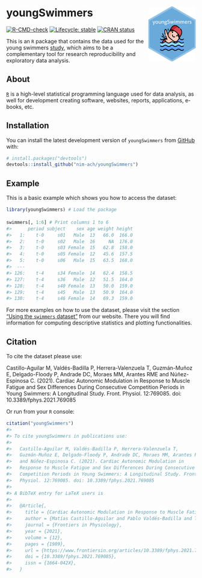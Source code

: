 
<!-- README.md is generated from README.Rmd. Please edit that file -->

# <img src="man/figures/hex-med.png" width="25%" align="right"/> youngSwimmers

<!-- badges: start -->

[![R-CMD-check](https://github.com/NIM-ACh/youngSwimmers/workflows/R-CMD-check/badge.svg)](https://github.com/NIM-ACh/youngSwimmers/actions)
[![Lifecycle:
stable](https://img.shields.io/badge/lifecycle-stable-brightgreen.svg)](https://lifecycle.r-lib.org/articles/stages.html#stable)
[![CRAN
status](https://www.r-pkg.org/badges/version/youngSwimmers)](https://CRAN.R-project.org/package=youngSwimmers)
<!-- badges: end -->

This is an `R` package that contains the data used for the young
swimmers [study](https://doi.org/10.3389/fphys.2021.769085), which aims
to be a complementary tool for research reproducibility and exploratory
data analysis.

## About <i class="fab fa-r-project"></i>

[`R`](https://www.r-project.org/about.html) is a high-level statistical
programming language used for data analysis, as well for development
creating software, websites, reports, applications, e-books, etc.

## Installation

You can install the latest development version of `youngSwimmers` from
[GitHub](https://github.com/) with:

``` r
# install.packages("devtools")
devtools::install_github("nim-ach/youngSwimmers")
```

## Example

This is a basic example which shows you how to access the dataset:

``` r
library(youngSwimmers) # Load the package

swimmers[, 1:6] # Print columns 1 to 6
#>      period subject    sex age weight height
#>   1:    t-0     s01   Male  13   66.0  166.0
#>   2:    t-0     s02   Male  16     NA  176.0
#>   3:    t-0     s03 Female  15   62.8  158.0
#>   4:    t-0     s05 Female  12   45.6  157.5
#>   5:    t-0     s06   Male  15   63.5  168.0
#>  ---                                        
#> 126:    t-4     s34 Female  14   62.4  158.5
#> 127:    t-4     s36   Male  12   51.5  164.0
#> 128:    t-4     s40 Female  13   50.0  159.0
#> 129:    t-4     s45   Male  13   50.9  164.0
#> 130:    t-4     s46 Female  14   69.3  159.0
```

For more examples on how to use the dataset, please visit the section
[“Using the `swimmers`
dataset”](https://nim-ach.github.io/youngSwimmers/articles/articles/using_data.html)
from our website. There you will find information for computing
descriptive statistics and plotting functionalities.

## Citation

To cite the dataset please use:

Castillo-Aguilar M, Valdés-Badilla P, Herrera-Valenzuela T, Guzmán-Muñoz
E, Delgado-Floody P, Andrade DC, Moraes MM, Arantes RME and
Núñez-Espinosa C. (2021). Cardiac Autonomic Modulation in Response to
Muscle Fatigue and Sex Differences During Consecutive Competition
Periods in Young Swimmers: A Longitudinal Study. Front. Physiol.
12:769085. doi: 10.3389/fphys.2021.769085

Or run from your `R` console:

``` r
citation("youngSwimmers")
#> 
#> To cite youngSwimmers in publications use:
#> 
#>   Castillo-Aguilar M, Valdés-Badilla P, Herrera-Valenzuela T,
#>   Guzmán-Muñoz E, Delgado-Floody P, Andrade DC, Moraes MM, Arantes RME
#>   and Núñez-Espinosa C. (2021). Cardiac Autonomic Modulation in
#>   Response to Muscle Fatigue and Sex Differences During Consecutive
#>   Competition Periods in Young Swimmers: A Longitudinal Study. Front.
#>   Physiol. 12:769085. doi: 10.3389/fphys.2021.769085
#> 
#> A BibTeX entry for LaTeX users is
#> 
#>   @Article{,
#>     title = {Cardiac Autonomic Modulation in Response to Muscle Fatigue and Sex Differences During Consecutive Competition Periods in Young Swimmers: A Longitudinal Study},
#>     author = {Matías Castillo-Aguilar and Pablo Valdés-Badilla and Tomás Herrera-Valenzuela and Eduardo Guzmán-Muñoz and Pedro Delgado-Floody and David Cristóbal Andrade and Michele M. Moraes and Rosa M. E. Arantes and Cristian Núñez-Espinosa},
#>     journal = {Frontiers in Physiology},
#>     year = {2021},
#>     volume = {12},
#>     pages = {1989},
#>     url = {https://www.frontiersin.org/articles/10.3389/fphys.2021.769085/full},
#>     doi = {10.3389/fphys.2021.769085},
#>     issn = {1664-042X},
#>   }
```
